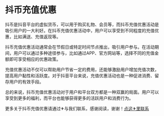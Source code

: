 # 抖币充值优惠

抖币是抖音平台的虚拟货币，可以用于购买礼物、会员等，而抖币充值优惠活动是吸引用户的一大利好。在抖币充值优惠活动中，用户可以享受到不同程度的充值优惠，比如满送、充值返现等。

抖币充值优惠活动通常会在节假日或特定时间节点推出，吸引用户参与。在活动期间，用户可以通过多种途径参与，比如通过APP、官方网站等，选择不同的充值金额即可享受相应的优惠政策。

充值优惠活动不仅可以帮助用户节省一定的费用，还能够激励用户增加充值次数，提高用户黏性和活跃度。对于抖音平台来说，充值优惠活动也是一种促进消费、留存用户的有效手段。

总的来说，抖币充值优惠活动对于用户和平台双方都是一种双赢的局面。用户可以享受到更多的福利，而平台也能够获得更多的活跃用户和消费行为。

更多关于抖币充值优惠请通过✈与我们联系，感谢阅读，谢谢！[点这✈里联系](https://a.k02.cc)